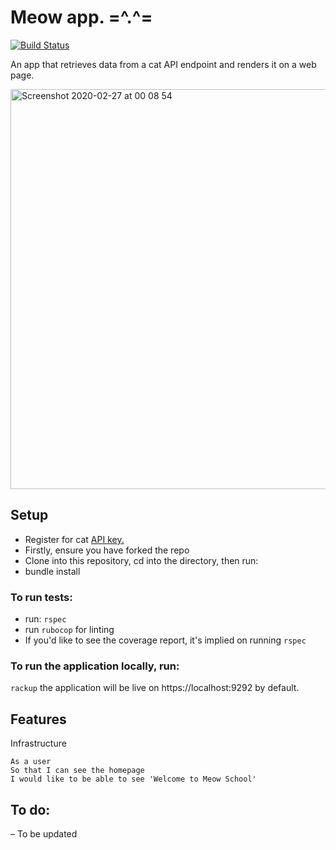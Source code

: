 Meow app. =^.^=
===============
[![Build Status](https://travis-ci.com/KOlofinmoyin/meow.svg?branch=master)](https://travis-ci.com/KOlofinmoyin/meow)

An app that retrieves data from a cat API endpoint and renders it on a web page.

<img width="640" alt="Screenshot 2020-02-27 at 00 08 54" src="https://user-images.githubusercontent.com/33905131/75399939-9c41a100-58f5-11ea-873e-6565457275c5.png">

## Setup
- Register for cat <a href="https://thecatapi.com/signup">API key.</a>
- Firstly, ensure you have forked the repo
- Clone into this repository, cd into the directory, then run:
- bundle install

### To run tests:
- run: `rspec`
- run `rubocop` for linting
- If you'd like to see the coverage report, it's implied on running `rspec`

### To run the application locally, run:

`rackup` the application will be live on https://localhost:9292 by default.

## Features
Infrastructure
```
As a user
So that I can see the homepage
I would like to be able to see 'Welcome to Meow School'
```

## To do:
  – To be updated
